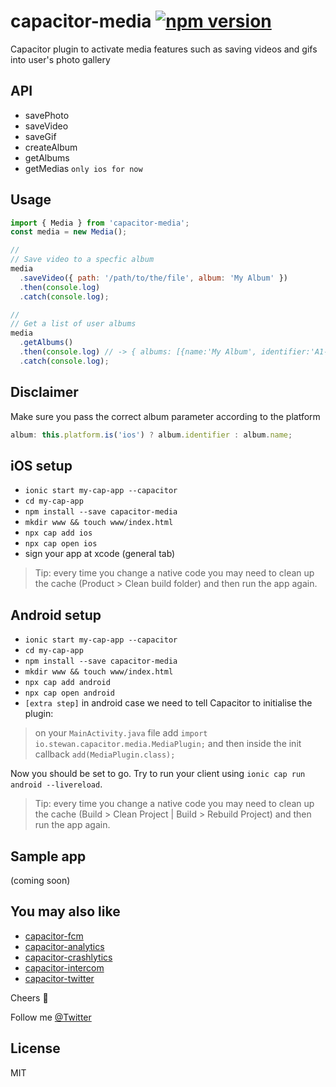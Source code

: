 # capacitor-media [![npm version](https://badge.fury.io/js/capacitor-media.svg)](https://badge.fury.io/js/capacitor-media)

Capacitor plugin to activate media features such as saving videos and gifs into user's photo gallery

## API

- savePhoto
- saveVideo
- saveGif
- createAlbum
- getAlbums
- getMedias `only ios for now`

## Usage

```js
import { Media } from 'capacitor-media';
const media = new Media();

//
// Save video to a specfic album
media
  .saveVideo({ path: '/path/to/the/file', album: 'My Album' })
  .then(console.log)
  .catch(console.log);

//
// Get a list of user albums
media
  .getAlbums()
  .then(console.log) // -> { albums: [{name:'My Album', identifier:'A1-B2-C3-D4'}, {name:'My Another Album', identifier:'E5-F6-G7-H8'}]}
  .catch(console.log);
```

## Disclaimer

Make sure you pass the correct album parameter according to the platform

```js
album: this.platform.is('ios') ? album.identifier : album.name;
```

## iOS setup

- `ionic start my-cap-app --capacitor`
- `cd my-cap-app`
- `npm install --save capacitor-media`
- `mkdir www && touch www/index.html`
- `npx cap add ios`
- `npx cap open ios`
- sign your app at xcode (general tab)

> Tip: every time you change a native code you may need to clean up the cache (Product > Clean build folder) and then run the app again.

## Android setup

- `ionic start my-cap-app --capacitor`
- `cd my-cap-app`
- `npm install --save capacitor-media`
- `mkdir www && touch www/index.html`
- `npx cap add android`
- `npx cap open android`
- `[extra step]` in android case we need to tell Capacitor to initialise the plugin:

> on your `MainActivity.java` file add `import io.stewan.capacitor.media.MediaPlugin;` and then inside the init callback `add(MediaPlugin.class);`

Now you should be set to go. Try to run your client using `ionic cap run android --livereload`.

> Tip: every time you change a native code you may need to clean up the cache (Build > Clean Project | Build > Rebuild Project) and then run the app again.

## Sample app

(coming soon)

## You may also like

- [capacitor-fcm](https://github.com/stewwan/capacitor-fcm)
- [capacitor-analytics](https://github.com/stewwan/capacitor-analytics)
- [capacitor-crashlytics](https://github.com/stewwan/capacitor-crashlytics)
- [capacitor-intercom](https://github.com/stewwan/capacitor-intercom)
- [capacitor-twitter](https://github.com/stewwan/capacitor-twitter)

Cheers 🍻

Follow me [@Twitter](https://twitter.com/StewanSilva)

## License

MIT
